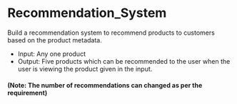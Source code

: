 # Recommendation_System
Build a recommendation system to recommend products to customers based on the product metadata. 
- Input: Any one product 
- Output: Five products which can be recommended to the user when the user is viewing the product given in the input.

#### (Note: The number of recommendations can changed as per the requirement)
